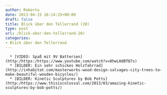 ```yaml
---
author: Roberto
date: 2013-04-15 16:14:25+00:00
draft: false
title: Blick über den Tellerrand (20)
type: post
url: /blick-uber-den-tellerrand-20/
categories:
- Blick über den Tellerrand
---
```



	  * [VIDEO: Spaß mit 9V Batterien](http:/https:/https://www.youtube.com/watch?v=8hwLHdBTQ7s)
	  * [BILDER: Ein sehr schickes Holzfahrrad](http://inhabitat.com/masterworks-wood-design-salvages-city-trees-to-make-beautiful-wooden-bicycles/)
	  * [BILDER: Kinetic Sculptures by Bob Potts](http:/https://www.thisiscolossal.com/2013/03/amazing-kinetic-sculptures-by-bob-potts/)

